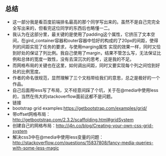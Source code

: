 ## 总结
- 这一部分我是看百度前端排名最高的那个同学写出来的。虽然不是自己完完全全写出来的，但看完这位同学的东西后也略懂一二。
- 我认为在这部分里，最关键的是使用了padding这个属性，它挤压了文本空间，在gird_container容器和outer容器中恰好的构成的了20px的间距，使得列的间距实现了任务的要求，与使用marging属性
实现的效果一样，同时又恰到好处的保证了列比例。我自己使用了margin，结果不管怎么写，无法保证比例和总体的宽度一致性，没有去深沉次的思考，这是我的不足。
- 而网格布局的关键也在这里，如何调出间距，同时又要实现每个列之间恰到好处的比例宽度。
- 作者的命名很规范，显然理解了三个文档带给我们的意思，总之是极好的一个作品。
- 自己后面用less写了布局，又不经意间踩了个坑，关于在@media中使用less的，当然在伟大的stackoverflow面前这都不是问题。
- 链接
- bootstrap grid examples:https://getbootstrap.com/examples/grid/
- 带offset网格布局：http://getbootstrap.com/2.3.2/scaffolding.html#gridSystem
- 创建自己的网格布局：http://j4n.co/blog/Creating-your-own-css-grid-system
- 解决css3中在@media中使用less变量的问题：http://stackoverflow.com/questions/15837808/fancy-media-queries-with-some-less-magic